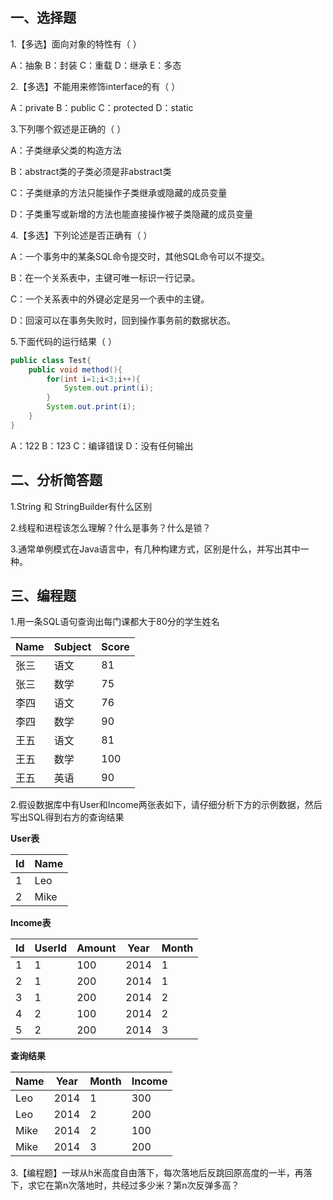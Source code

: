## 一、选择题

1.【多选】面向对象的特性有（	）

A：抽象	B：封装	C：重载	D：继承	E：多态

2.【多选】不能用来修饰interface的有（	）

A：private	B：public	C：protected	D：static

3.下列哪个叙述是正确的（	）

A：子类继承父类的构造方法

B：abstract类的子类必须是非abstract类

C：子类继承的方法只能操作子类继承或隐藏的成员变量

D：子类重写或新增的方法也能直接操作被子类隐藏的成员变量

4.【多选】下列论述是否正确有（	）

A：一个事务中的某条SQL命令提交时，其他SQL命令可以不提交。

B：在一个关系表中，主键可唯一标识一行记录。

C：一个关系表中的外键必定是另一个表中的主键。

D：回滚可以在事务失败时，回到操作事务前的数据状态。

5.下面代码的运行结果（	）

```java
public class Test{
    public void method(){
        for(int i=1;i<3;i++){
            System.out.print(i);
        }
        System.out.print(i);
    }
}
```

A：122	B：123	C：编译错误	D：没有任何输出

## 二、分析简答题

1.String 和 StringBuilder有什么区别



2.线程和进程该怎么理解？什么是事务？什么是锁？



3.通常单例模式在Java语言中，有几种构建方式，区别是什么，并写出其中一种。



## 三、编程题

1.用一条SQL语句查询出每门课都大于80分的学生姓名

| Name | Subject | Score |
| ---- | ------- | ----- |
| 张三 | 语文    | 81    |
| 张三 | 数学    | 75    |
| 李四 | 语文    | 76    |
| 李四 | 数学    | 90    |
| 王五 | 语文    | 81    |
| 王五 | 数学    | 100   |
| 王五 | 英语    | 90    |

2.假设数据库中有User和Income两张表如下，请仔细分析下方的示例数据，然后写出SQL得到右方的查询结果

**User表**

| Id   | Name |
| ---- | ---- |
| 1    | Leo  |
| 2    | Mike |

**Income表**

| Id   | UserId | Amount | Year | Month |
| ---- | ------ | ------ | ---- | ----- |
| 1    | 1      | 100    | 2014 | 1     |
| 2    | 1      | 200    | 2014 | 1     |
| 3    | 1      | 200    | 2014 | 2     |
| 4    | 2      | 100    | 2014 | 2     |
| 5    | 2      | 200    | 2014 | 3     |

**查询结果**

| Name | Year | Month | Income |
| ---- | ---- | ----- | ------ |
| Leo  | 2014 | 1     | 300    |
| Leo  | 2014 | 2     | 200    |
| Mike | 2014 | 2     | 100    |
| Mike | 2014 | 3     | 200    |



3.【编程题】一球从h米高度自由落下，每次落地后反跳回原高度的一半，再落下，求它在第n次落地时，共经过多少米？第n次反弹多高？

